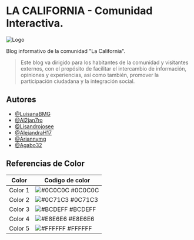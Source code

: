 # LA CALIFORNIA - Comunidad Interactiva.
![Logo](https://campusiutirlaempresarial.com/lacalifornia/wp-content/uploads/2024/05/cropped-logo-3-1.png)

Blog informativo de la comunidad "La California". 
> Este blog va dirigido para los habitantes de la comunidad y visitantes externos, con el propósito de facilitar el intercambio de información, opiniones y experiencias, así como también, promover la participación ciudadana y la integración social.


## Autores

- [@LuisanaBMG](https://github.com/LuisanaBMG)
- [@Al2jan7ro](https://github.com/Al2jan7ro)
- [@Lisandrojosee](https://github.com/Lisandrojosee)
- [@AlejandraH17](https://github.com/AlejandraH17)
- [@Ariannymg](https://github.com/Ariannymg)
- [@Agabo32](https://github.com/Agabo32)


 ## Referencias de Color 

| Color             | Codigo de color                                                               |
| ----------------- | ------------------------------------------------------------------ |
| Color 1 | ![#0C0C0C](https://campusiutirlaempresarial.com/lacalifornia/wp-content/uploads/2024/06/Negro-1.png) #0C0C0C |
| Color 2 | ![#0C71C3](https://campusiutirlaempresarial.com/lacalifornia/wp-content/uploads/2024/06/Azul-oscuro-2.png) #0C71C3 |
| Color 3 | ![#BCDEFF](https://campusiutirlaempresarial.com/lacalifornia/wp-content/uploads/2024/06/Azul-claro-3.png) #BCDEFF |
| Color 4 | ![#E8E6E6](https://campusiutirlaempresarial.com/lacalifornia/wp-content/uploads/2024/06/Beige-4.png) #E8E6E6 |
| Color 5 | ![#FFFFFF](https://campusiutirlaempresarial.com/lacalifornia/wp-content/uploads/2024/06/Blanco-5.png) #FFFFFF |
